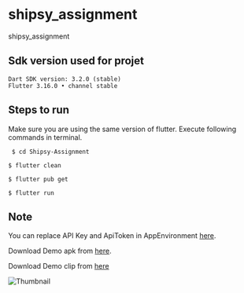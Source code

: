 # shipsy_assignment

shipsy_assignment

## Sdk version used for projet
    Dart SDK version: 3.2.0 (stable)
    Flutter 3.16.0 • channel stable



## Steps to run

  Make sure you are using the same version of flutter.
    Execute following commands in terminal.


``` $ cd Shipsy-Assignment```


``` $ flutter clean ```


``` $ flutter pub get ```


``` $ flutter run ```

    


## Note

You can replace API Key and ApiToken in AppEnvironment [here](https://github.com/Alabhya268/Shipsy-Assignment/blob/main/lib/app_environment/app_environment.dart).

Download Demo apk from [here](https://github.com/Alabhya268/Shipsy-Assignment/raw/laptop/demo/shipsy_assignment.apk).



Download Demo clip from [here](https://github.com/Alabhya268/Shipsy-Assignment/raw/laptop/demo/shipsy_assignment_clip.MP4)


![Thumbnail](https://github.com/Alabhya268/Shipsy-Assignment/blob/laptop/demo/shipsy_thumbnail.png?raw=true)

